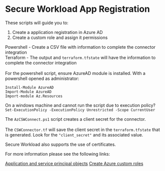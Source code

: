 # Secure Workload App Registration

These scripts will guide you to:
1. Create a application registration in Azure AD
2. Create a custom role and assign it permissions

Powershell - Create a CSV file with information to complete the connector integration</br>
Terraform - The output and `terraform.tfstate` will have the information to complete the connector integration
</br></br>For the powershell script, ensure AzureAD module is installed. With a powershell opened as administrator:

`Install-Module AzureAD`</br>`Import-Module AzureAD`</br>`Import-module Az.Resources`

On a windows machine and cannot run the script due to execution policy?</br>`Set-ExecutionPolicy -ExecutionPolicy Unrestricted -Scope CurrentUser`

The `AzCSWConnect.ps1` script creates a client secret for the connector.
</br></br>The `CSWConnector.tf` will save the client secret in the `terraform.tfstate` that is generated. Look for the `"client_secret"` and its associated value.

Secure Workload also supports the use of certificates. 

For more information please see the following links:

[Application and service principal objects](https://learn.microsoft.com/en-us/azure/active-directory/develop/app-objects-and-service-principals)
[Create Azure custom roles](https://learn.microsoft.com/en-us/azure/role-based-access-control/custom-roles-powershell)